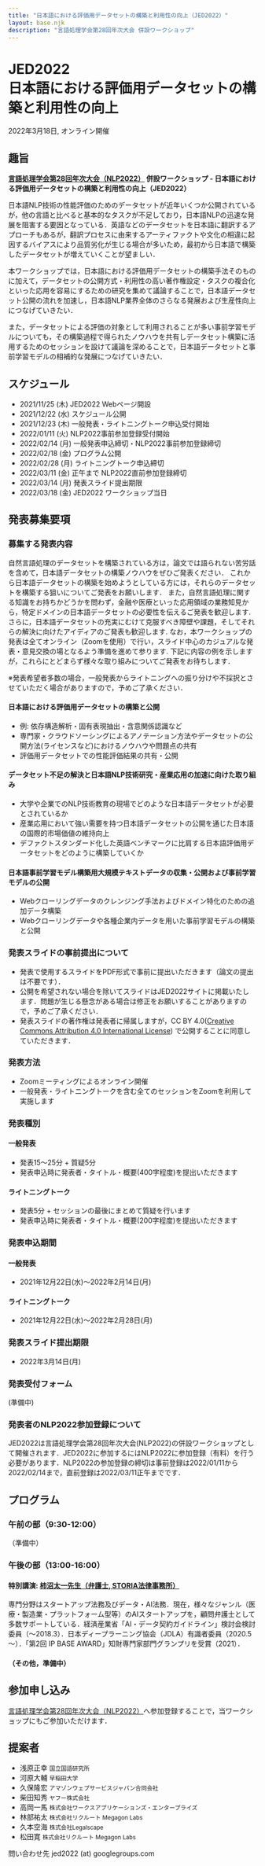 ```yaml
---
title: "日本語における評価用データセットの構築と利用性の向上（JED2022）"
layout: base.njk
description: "言語処理学会第28回年次大会 併設ワークショップ"
---
```


# JED2022<br/>日本語における評価用データセットの構築と利用性の向上

2022年3月18日, オンライン開催

## 趣旨

**[言語処理学会第28回年次大会（NLP2022）](https://www.anlp.jp/nlp2022/) 併設ワークショップ - 日本語における評価用データセットの構築と利用性の向上（JED2022）**

日本語NLP技術の性能評価のためのデータセットが近年いくつか公開されているが，他の言語と比べると基本的なタスクが不足しており，日本語NLPの迅速な発展を阻害する要因となっている．英語などのデータセットを日本語に翻訳するアプローチもあるが，翻訳プロセスに由来するアーティファクトや文化の相違に起因するバイアスにより品質劣化が生じる場合が多いため，最初から日本語で構築したデータセットが増えていくことが望ましい．

本ワークショップでは，日本語における評価用データセットの構築手法そのものに加えて，データセットの公開方式・利用性の高い著作権設定・タスクの複合化といった応用を容易にするための研究を集めて議論することで，日本語データセット公開の流れを加速し，日本語NLP業界全体のさらなる発展および生産性向上につなげていきたい．

また，データセットによる評価の対象として利用されることが多い事前学習モデルについても，その構築過程で得られたノウハウを共有しデータセット構築に活用するためのセッションを設けて議論を深めることで，日本語データセットと事前学習モデルの相補的な発展につなげていきたい．

## スケジュール

- 2021/11/25 (木)	JED2022 Webページ開設
- 2021/12/22 (水)	スケジュール公開
- 2021/12/23 (木)	一般発表・ライトニングトーク申込受付開始
- 2022/01/11 (火)	NLP2022事前参加登録受付開始
- 2022/02/14 (月)	一般発表申込締切・NLP2022事前参加登録締切
- 2022/02/18 (金)	プログラム公開
- 2022/02/28 (月)	ライトニングトーク申込締切
- 2022/03/11 (金) 正午まで	NLP2022直前参加登録締切
- 2022/03/14 (月)	発表スライド提出期限
- 2022/03/18 (金)	JED2022 ワークショップ当日

## 発表募集要項

### 募集する発表内容

自然言語処理のデータセットを構築されている方は，論文では語られない苦労話を含めて，日本語データセットの構築ノウハウをぜひご発表ください．
これから日本語データセットの構築を始めようとしている方には，それらのデータセットを構築する狙いについてご発表をお願いします．
また，自然言語処理に関する知識をお持ちかどうかを問わず，金融や医療といった応用領域の業務知見から，特定ドメインの日本語データセットの必要性を伝えるご発表を歓迎します.
さらに，日本語データセットの充実にむけて克服すべき障壁や課題，そしてそれらの解決に向けたアイディアのご発表も歓迎します.
なお，本ワークショップの発表は全てオンライン（Zoomを使用）で行い，スライド中心のカジュアルな発表・意見交換の場となるよう準備を進めて参ります.
下記に内容の例を示しますが，これらにとどまらず様々な取り組みについてご発表をお待ちします．

※発表希望者多数の場合，一般発表からライトニングへの振り分けや不採択とさせていただく場合がありますので，予めご了承ください．

#### 日本語における評価用データセットの構築と公開

- 例: 依存構造解析・固有表現抽出・含意関係認識など
- 専門家・クラウドソーシングによるアノテーション方法やデータセットの公開方法(ライセンスなど)におけるノウハウや問題点の共有
- 評価用データセットでの性能評価結果の共有・公開

#### データセット不足の解決と日本語NLP技術研究・産業応用の加速に向けた取り組み

- 大学や企業でのNLP技術教育の現場でどのような日本語データセットが必要とされているか
- 産業応用において強い需要を持つ日本語データセットの公開を通じた日本語の国際的市場価値の維持向上
- デファクトスタンダード化した英語ベンチマークに比肩する日本語評価用データセットをどのように構築していくか

#### 日本語事前学習モデル構築用大規模テキストデータの収集・公開および事前学習モデルの公開

- Webクローリングデータのクレンジング手法およびドメイン特化のための追加データ構築
- Webクローリングデータや各種企業内データを用いた事前学習モデルの構築と公開

### 発表スライドの事前提出について

- 発表で使用するスライドをPDF形式で事前に提出いただきます（論文の提出は不要です）．
- 公開を希望されない場合を除いてスライドはJED2022サイトに掲載いたします．問題が生じる懸念がある場合は修正をお願いすることがありますので，予めご了承ください．
- 発表スライドの著作権は発表者に帰属しますが，CC BY 4.0([Creative Commons Attribution 4.0 International License](https://creativecommons.org/licenses/by/4.0/deed.ja)) で公開することに同意していただきます．

### 発表方法

- Zoomミーティングによるオンライン開催
- 一般発表・ライトニングトークを含む全てのセッションをZoomを利用して実施します

### 発表種別

#### 一般発表

- 発表15〜25分 + 質疑5分
- 発表申込時に発表者・タイトル・概要(400字程度)を提出いただきます

#### ライトニングトーク
- 発表5分 + セッションの最後にまとめて質疑を行います
- 発表申込時に発表者・タイトル・概要(200字程度)を提出いただきます

### 発表申込期間

#### 一般発表

- 2021年12月22日(水)〜2022年2月14日(月)

#### ライトニングトーク

- 2021年12月22日(水)〜2022年2月28日(月)

### 発表スライド提出期限

- 2022年3月14日(月)

### 発表受付フォーム

(準備中)

### 発表者のNLP2022参加登録について

JED2022は言語処理学会第28回年次大会(NLP2022)の併設ワークショップとして開催されます．JED2022に参加するにはNLP2022に参加登録（有料）を行う必要があります．NLP2022の参加登録の締切は事前登録は2022/01/11から2022/02/14まで，直前登録は2022/03/11正午までです．

## プログラム

### 午前の部（9:30-12:00）

（準備中）

### 午後の部（13:00-16:00）

#### 特別講演: [柿沼太一先生（弁護士, STORIA法律事務所）](https://storialaw.jp/lawyer/3041)

専門分野はスタートアップ法務及びデータ・AI法務．現在，様々なジャンル（医療・製造業・プラットフォーム型等）のAIスタートアップを，顧問弁護士として多数サポートしている．経済産業省「AI・データ契約ガイドライン」検討会検討委員（～2018.3）．日本ディープラーニング協会（JDLA）有識者委員（2020.5～）．「第2回 IP BASE AWARD」知財専門家部門グランプリを受賞（2021）．

#### （その他，準備中）

## 参加申し込み

[言語処理学会第28回年次大会（NLP2022）](https://www.anlp.jp/nlp2022/)へ参加登録することで，当ワークショップにもご参加いただけます．

## 提案者

- 浅原正幸 <small>国立国語研究所</small>
- 河原大輔 <small>早稲田大学</small>
- 久保隆宏 <small>アマゾンウェブサービスジャパン合同会社</small>
- 柴田知秀 <small>ヤフー株式会社</small>
- 高岡一馬 <small>株式会社ワークスアプリケーションズ・エンタープライズ</small>
- 林部祐太 <small>株式会社リクルート Megagon Labs</small>
- 久本空海 <small>株式会社Legalscape</small>
- 松田寛 <small>株式会社リクルート Megagon Labs</small>

問い合わせ先 jed2022 (at) googlegroups.com
